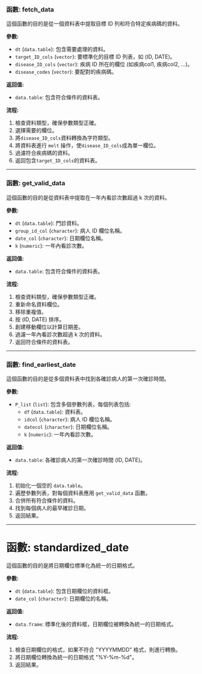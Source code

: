 ### 函數: fetch_data

這個函數的目的是從一個資料表中提取目標 ID 列和符合特定疾病碼的資料。

**參數:**
- `dt` (`data.table`): 包含需要處理的資料。
- `target_ID_cols` (`vector`): 要標準化的目標 ID 列表，如 (ID, DATE)。
- `disease_ID_cols` (`vector`): 疾病 ID 所在的欄位 (如疾病col1, 疾病col2, ...)。
- `disease_codes` (`vector`): 要配對的疾病碼。

**返回值:**
- `data.table`: 包含符合條件的資料表。

**流程:**
1. 檢查資料類型，確保參數類型正確。
2. 選擇需要的欄位。
3. 將`disease_ID_cols`資料轉換為字符類型。
4. 將資料表進行 `melt` 操作，使`disease_ID_cols`成為單一欄位。
5. 過濾符合疾病碼的資料。
6. 返回包含`target_ID_cols`的資料表。

---

### 函數: get_valid_data

這個函數的目的是從資料表中提取在一年內看診次數超過 k 次的資料。

**參數:**
- `dt` (`data.table`): 門診資料。
- `group_id_col` (`character`): 病人 ID 欄位名稱。
- `date_col` (`character`): 日期欄位名稱。
- `k` (`numeric`): 一年內看診次數。

**返回值:**
- `data.table`: 包含符合條件的資料表。

**流程:**
1. 檢查資料類型，確保參數類型正確。
2. 重新命名資料欄位。
3. 移除重複值。
4. 按 (ID, DATE) 排序。
5. 創建移動欄位以計算日期差。
6. 過濾一年內看診次數超過 k 次的資料。
7. 返回符合條件的資料表。

---

### 函數: find_earliest_date

這個函數的目的是從多個資料表中找到各確診病人的第一次確診時間。

**參數:**
- `P_list` (`list`): 包含多個參數列表，每個列表包括:
  - `df` (`data.table`): 資料表。
  - `idcol` (`character`): 病人 ID 欄位名稱。
  - `datecol` (`character`): 日期欄位名稱。
  - `k` (`numeric`): 一年內看診次數。

**返回值:**
- `data.table`: 各確診病人的第一次確診時間 (ID, DATE)。

**流程:**
1. 初始化一個空的 `data.table`。
2. 遍歷參數列表，對每個資料表應用 `get_valid_data` 函數。
3. 合併所有符合條件的資料。
4. 找到每個病人的最早確診日期。
5. 返回結果。

---

# 函數: standardized_date

這個函數的目的是將日期欄位標準化為統一的日期格式。

**參數:**
- `dt` (`data.table`): 包含日期欄位的資料框。
- `date_col` (`character`): 日期欄位的名稱。

**返回值:**
- `data.frame`: 標準化後的資料框，日期欄位被轉換為統一的日期格式。

**流程:**
1. 檢查日期欄位的格式，如果不符合 "YYYYMMDD" 格式，則進行轉換。
2. 將日期欄位轉換為統一的日期格式 "%Y-%m-%d"。
3. 返回結果。

